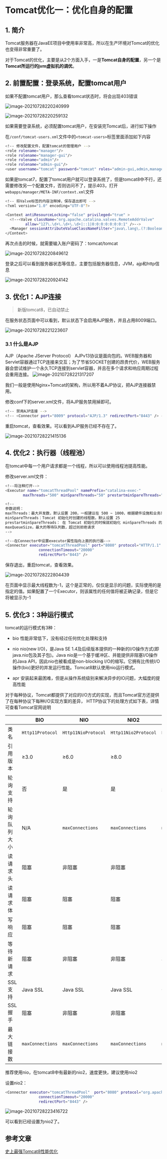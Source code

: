 # Tomcat优化一：优化自身的配置

## 1. 简介

Tomcat服务器在JavaEE项目中使用率非常高，所以在生产环境对Tomcat的优化也变得非常重要了。

对于Tomcat的优化，主要是从2个方面入手，一是**Tomcat自身的配置**，另一个是**Tomcat所运行的jvm虚拟机的调优**。

## 2. 前置配置：登录系统，配置tomcat用户

如果不配置tomcat用户，那么查看tomcat状态时，将会出现403错误

![image-20210728220240999](https://zszblog.oss-cn-beijing.aliyuncs.com/zszblog/blogimage-master/image-20210728220240999.png)

![image-20210728220259132](https://zszblog.oss-cn-beijing.aliyuncs.com/zszblog/blogimage-master/image-20210728220259132.png)

如果需要登录系统，必须配置tomcat用户，在安装完Tomcat后，进行如下操作

在`/conf/tomcat-users.xml`文件中的`<tomcat-users>`标签里面添加如下内容

```sh
<!-- 修改配置文件，配置tomcat的管理用户 -->
<role rolename="manager"/>
<role rolename="manager-gui"/>
<role rolename="admin"/>
<role rolename="admin-gui"/>
<user username="tomcat" password="tomcat" roles="admin-gui,admin,manager-gui,manager"/>
```

如果是tomcat7，配置了tomcat用户就可以登录系统了，但是tomcat8中不行，还需要修改另一个配置文件，否则访问不了，提示403，打开`webapps/manager/META-INF/context.xml`文件

```sh
<!-- 将Valve标签的内容注释掉，保存退出即可 -->
<?xml version="1.0" encoding="UTF-8"?>

<Context antiResourceLocking="false" privileged="true" >
  <!--<Valve className="org.apache.catalina.valves.RemoteAddrValve"
         allow="127\.\d+\.\d+\.\d+|::1|0:0:0:0:0:0:0:1" />-->
  <Manager sessionAttributeValueClassNameFilter="java\.lang\.(?:Boolean|Integer|Long|Number|String)|org\.apache\.catalina\.filters\.CsrfPreventionFilter\$LruCache(?:\$1)?|java\.util\.(?:Linked)?HashMap"/>
</Context>
```

再次点击的时候，就需要输入账户密码了：tomcat/tomcat

![image-20210728220849612](https://zszblog.oss-cn-beijing.aliyuncs.com/zszblog/blogimage-master/image-20210728220849612.png)

登录之后可以看到服务器状态等信息，主要包括服务器信息，JVM，ajp和http信息

![image-20210728220924142](https://zszblog.oss-cn-beijing.aliyuncs.com/zszblog/blogimage-master/image-20210728220924142.png)

## 3. 优化1：AJP连接

> 新版tomcat8，已自动禁止

在服务状态页面中可以看到，默认状态下会启用AJP服务，并且占用8009端口。

![image-20210728221223607](https://zszblog.oss-cn-beijing.aliyuncs.com/zszblog/blogimage-master/image-20210728221223607.png)

### 3.1 什么是AJP

AJP（Apache JServer Protocol）
AJPv13协议是面向包的。WEB服务器和Servlet容器通过TCP连接来交互；为了节省SOCKET创建的昂贵代价，WEB服务器会尝试维护一个永久TCP连接到servlet容器，并且在多个请求和响应周期过程会重用连接。
![image-20210728221317207](https://zszblog.oss-cn-beijing.aliyuncs.com/zszblog/blogimage-master/image-20210728221317207.png)

我们一般是使用Nginx+Tomcat的架构，所以用不着AJP协议，把AJP连接器禁用。

修改conf下的server.xml文件，将AJP服务禁用掉即可。

```sh
<!-- 禁用AJP连接 -->
<!-- <Connector port="8009" protocol="AJP/1.3" redirectPort="8443" /> -->
```

重启tomcat，查看效果。可以看到AJP服务已经不存在了。

![image-20210728221415136](https://zszblog.oss-cn-beijing.aliyuncs.com/zszblog/blogimage-master/image-20210728221415136.png)

## 4. 优化2：执行器（线程池）

在tomcat中每一个用户请求都是一个线程，所以可以使用线程池提高性能。

修改server.xml文件：

```sh
<!--将注释打开-->
<Executor name="tomcatThreadPool" namePrefix="catalina-exec-"
        maxThreads="500" minSpareThreads="50" prestartminSpareThreads="true" maxQueueSize="100"/>

<!--
参数说明：
maxThreads：最大并发数，默认设置 200，一般建议在 500 ~ 1000，根据硬件设施和业务来判断
minSpareThreads：Tomcat 初始化时创建的线程数，默认设置 25
prestartminSpareThreads： 在 Tomcat 初始化的时候就初始化 minSpareThreads 的参数值，如果不等于 true，minSpareThreads 的值就没啥效果了
maxQueueSize，最大的等待队列数，超过则拒绝请求
-->

<!--在Connector中设置executor属性指向上面的执行器-->
<Connector executor="tomcatThreadPool" port="8080" protocol="HTTP/1.1"
               connectionTimeout="20000"
               redirectPort="8443" />
```

保存退出，重启tomcat，查看效果。

![image-20210728222804439](https://zszblog.oss-cn-beijing.aliyuncs.com/zszblog/blogimage-master/image-20210728222804439.png)

在页面中显示最大线程数为-1，这个是正常的，仅仅是显示的问题，实际使用的是指定的值。如果配置了一个Executor，则该属性的任何值将被正确记录，但是它将被显示为-1

## 5. 优化3：3种运行模式

tomcat的运行模式有3种：

- bio
  性能非常低下，没有经过任何优化处理和支持

- nio
  nio(new I/O)，是Java SE 1.4及后续版本提供的一种新的I/O操作方式(即java.nio包及其子包)。Java nio是一个基于缓冲区、并能提供非阻塞I/O操作的Java API，因此nio也被看成是non-blocking I/O的缩写。它拥有比传统I/O操作(bio)更好的并发运行性能。Tomcat8默认使用nio运行模式。

- apr
  安装起来最困难，但是从操作系统级别来解决异步的IO问题，大幅度的提高性能

对于每种协议，Tomcat都提供了对应的I/O方式的实现，而且Tomcat官方还提供了在每种协议下每种I/O实现方案的差异， HTTP协议下的处理方式如下表，详情可查看Tomcat官网说明

|              | BIO              | NIO                 | NIO2                 | APR                 |
| ------------ | ---------------- | ------------------- | -------------------- | ------------------- |
| 类名         | `Http11Protocol` | `Http11NioProtocol` | `Http11Nio2Protocol` | `Http11AprProtocol` |
| 引用版本     | ≥3.0             | ≥6.0                | ≥8.0                 | ≥5.5                |
| 轮询支持     | 否               | 是                  | 是                   | 是                  |
| 轮询队列大小 | N/A              | `maxConnections`    | `maxConnections`     | `maxConnections`    |
| 读请求头     | 阻塞             | 非阻塞              | 非阻塞               | 阻塞                |
| 读请求体     | 阻塞             | 阻塞                | 阻塞                 | 阻塞                |
| 写响应       | 阻塞             | 阻塞                | 阻塞                 |                     |
| 等待新请求   | 阻塞             | 非阻塞              | 非阻塞               | 非阻塞              |
| SSL支持      | Java SSL         | Java SSL            | Java SSL             | Open SSL            |
| SSL握手      | 阻塞             | 非阻塞              | 非阻塞               | 阻塞                |
| 最大链接数   | `maxConnections` | `maxConnections`    | `maxConnections`     | `maxConnections`    |

推荐使用nio，在tomcat8中有最新的nio2，速度更快，建议使用nio2

设置nio2：

```sh
<Connector executor="tomcatThreadPool"  port="8080" protocol="org.apache.coyote.http11.Http11Nio2Protocol"
               connectionTimeout="20000"
               redirectPort="8443" />
```

![image-20210728223416722](https://zszblog.oss-cn-beijing.aliyuncs.com/zszblog/blogimage-master/image-20210728223416722.png)

可以看到已经设置为nio2了。

## 参考文章

[史上最强Tomcat8性能优化](https://blog.csdn.net/ThinkWon/article/details/102744033)

